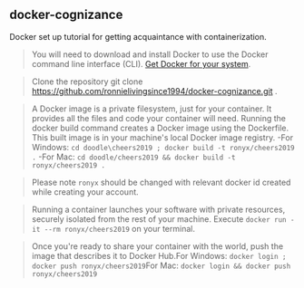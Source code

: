 ## docker-cognizance

Docker set up tutorial for getting acquaintance with containerization. 

> You will need to download and install Docker to use the Docker command line interface (CLI). [Get Docker for your system](https://docs.docker.com/). 

> Clone the repository git clone https://github.com/ronnielivingsince1994/docker-cognizance.git . 

> A Docker image is a private filesystem, just for your container. It provides all the files and code your container will need. Running the docker build command creates a Docker image using the Dockerfile. This built image is in your machine's local Docker image registry. -For Windows: `cd doodle\cheers2019 ; docker build -t ronyx/cheers2019 .` -For Mac: `cd doodle/cheers2019 && docker build -t ronyx/cheers2019 .` 

> Please note `ronyx` should be changed with relevant docker id created while creating your account. 

> Running a container launches your software with private resources, securely isolated from the rest of your machine. Execute `docker run -it --rm ronyx/cheers2019` on your terminal. 

> Once you're ready to share your container with the world, push the image that describes it to Docker Hub.For Windows: `docker login ; docker push ronyx/cheers2019`For Mac: `docker login && docker push ronyx/cheers2019`

